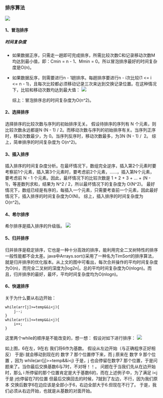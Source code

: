 ### 排序算法
![](https://images2018.cnblogs.com/blog/849589/201804/849589-20180402133438219-1946132192.png)
#### 1、冒泡排序

##### 时间复杂度
* 如果数据正序，只需走一趟即可完成排序，所需比较次数C和记录移动次数M均达到最小值，即：Cmin = n - 1、Mmin = 0。所以冒泡排序最好的时间复杂度是O(n)。

* 如果数据反序，则需要进行n - 1趟排序。每趟排序要进行n - i次比较(1 <= i <= n - 1)，且每次比较都必须移动记录三次来达到交换记录位置。在这种情况下，比较和移动次数均达到最大值：
![](https://images2015.cnblogs.com/blog/942621/201604/942621-20160422211518757-642629868.jpg)

    综上：冒泡排序总的时间复杂度为O(n^2)。
    
#### 2、选择排序

选择排序的比较次数与序列的初始排序无关。 假设待排序的序列有 N 个元素，则比较次数永远都是N (N - 1) / 2。而移动次数与序列的初始排序有关。当序列正序时，移动次数最少，为 0。当序列反序时，移动次数最多，为3N (N - 1) /  2。
综上，简单排序的时间复杂度为 O(n^2)。

#### 3、插入排序
插入排序的时间复杂度分析。在最坏情况下，数组完全逆序，插入第2个元素时要考察前1个元素，插入第3个元素时，要考虑前2个元素，……，插入第N个元素，要考虑前 N - 1 个元素。因此，最坏情况下的比较次数是 1 + 2 + 3 + ... + (N - 1)，等差数列求和，结果为 N^2 / 2，所以最坏情况下的复杂度为 O(N^2)。
最好情况下，数组已经是有序的，每插入一个元素，只需要考查前一个元素，因此最好情况下，插入排序的时间复杂度为O(N)。
综上，插入排序的时间复杂度为O(n^2)。

#### 4、希尔排序
希尔排序是插入排序的升级版。
![](https://img-blog.csdn.net/20131004222122953?watermark/2/text/aHR0cDovL2Jsb2cuY3Nkbi5uZXQvZ2lubm9zeA==/font/5a6L5L2T/fontsize/400/fill/I0JBQkFCMA==/dissolve/70/gravity/Center)

#### 5、归并排序
归并排序是稳定排序，它也是一种十分高效的排序，能利用完全二叉树特性的排序一般性能都不会太差。java中Arrays.sort()采用了一种名为TimSort的排序算法，就是归并排序的优化版本。从上文的图中可看出，每次合并操作的平均时间复杂度为O(n)，而完全二叉树的深度为|log2n|。总的平均时间复杂度为O(nlogn)。而且，归并排序的最好，最坏，平均时间复杂度均为O(nlogn)。

#### 6、快速排序
关于为什么要从右边开始：
```
while(arr[j]>=temp&&i<j){
    j--;
}
while(arr[i]<=temp&&i<j){
    i++;
}
```
这里两个while的顺序是不能改变的，想一想：
假设对如下进行排序：
![](http://images0.cnblogs.com/blog/751746/201507/171952161265077.jpg)

如上图，6在左，9在右  我们将6作为基数。
假设从左边开始（与正确程序正好相反）
于是i 就会移动到现在的 数字 7 那个位置停下来，而  j 原来在 数字 9 那个位置 ，因为
while(arr[j]>=temp&&i<j)
于是，j 也会停留在数字7 那个位置，于是问题来了。当你最后交换基数6与7时，不对呀！！。
问题在于当我们先从在边开始时，那么 i 所停留的那个位置肯定是大于基数6的，而在上述例子中，为了满足 i<j 于是 j也停留在7的位置
但最后交换回去的时候，7就到了左边，不行，因为我们原本 交换后数字6在边应该是全部小于6，右边全部大于6.但现在不行了。
于是，我们必须从右边开始，也就是从基数的对面开始。